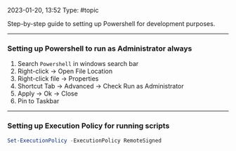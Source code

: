 2023-01-20, 13:52
Type: #topic

Step-by-step guide to setting up Powershell for development purposes.

---

### Setting up Powershell to run as Administrator always

1. Search `Powershell` in windows search bar
2. Right-click -> Open File Location
3. Right-click file -> Properties
4. Shortcut Tab -> Advanced -> Check Run as Administrator
5. Apply -> Ok -> Close
6. Pin to Taskbar

---

### Setting up Execution Policy for running scripts

```powershell
Set-ExecutionPolicy -ExecutionPolicy RemoteSigned
```

